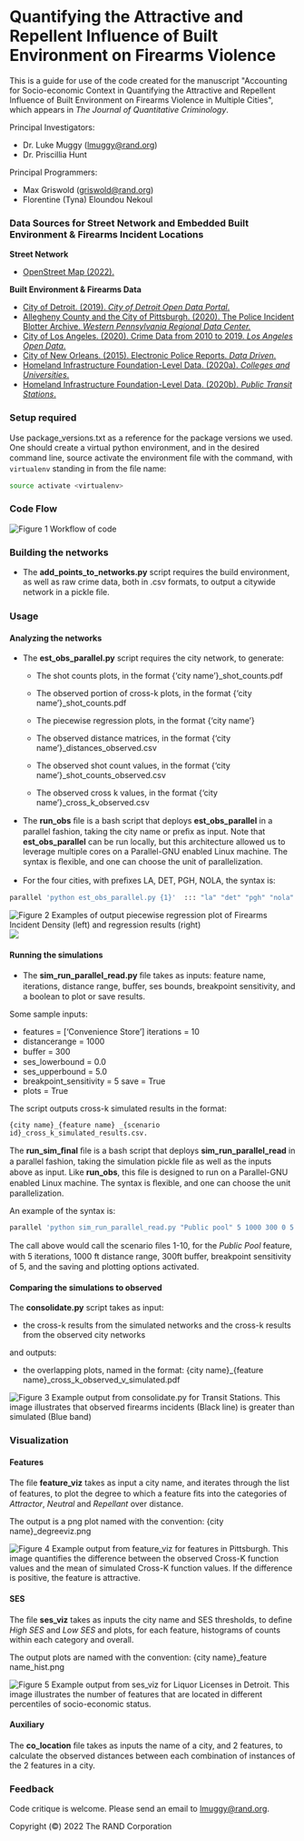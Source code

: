 # Quantifying the Attractive and Repellent Influence of Built Environment on Firearms Violence

This is a guide for use of the code created for the manuscript "Accounting for Socio-economic Context in Quantifying the Attractive and Repellent Influence of Built Environment on Firearms Violence in Multiple Cities", which appears in *The Journal of Quantitative Criminology*.

Principal Investigators: 

- Dr. Luke Muggy ([lmuggy\@rand.org](mailto:lmuggy@rand.org)) 
- Dr. Priscillia Hunt

Principal Programmers: 

- Max Griswold ([griswold\@rand.org](mailto:griswold@rand.org)) 
- Florentine (Tyna) Eloundou Nekoul

### Data Sources for Street Network and Embedded Built Environment & Firearms Incident Locations

**Street Network**

-	[OpenStreet Map (2022).](https://openstreetmaps.org/)

**Built Environment & Firearms Data**

-	[City of Detroit. (2019). *City of Detroit Open Data Portal*.](https://data.detroitmi.gov/)  
-	[Allegheny County and the City of Pittsburgh. (2020). The Police Incident Blotter Archive. *Western Pennsylvania Regional Data Center.*](https://data.wprdc.org/dataset/uniform-crime-reporting-data)  
-	[City of Los Angeles. (2020). Crime Data from 2010 to 2019. *Los Angeles Open Data*.](https://data.lacity.org/A-Safe-City/Crime-Data-from-2010-to-2019/63jg-8b9z)  
- [City of New Orleans. (2015). Electronic Police Reports. *Data Driven*.](https://datadriven.nola.gov/home/)  
- [Homeland Infrastructure Foundation-Level Data. (2020a). *Colleges and Universities*.](https://hifld-geoplatform.opendata.arcgis.com/datasets/colleges-and-universities/explore)  
- [Homeland Infrastructure Foundation-Level Data. (2020b). *Public Transit Stations*.](https://hifld-geoplatform.opendata.arcgis.com/datasets/public-transit-stations)
 
### Setup required 
 
Use package_versions.txt as a reference for the package versions we used. One should create a virtual python environment, and in the desired command line, source activate the environment ﬁle with the command, with `virtualenv` standing in from the ﬁle name:  

```bash
source activate <virtualenv>
```

### Code Flow

![**Figure 1** Workflow of code](figs/Figure_1.png)

### Building the networks

* The **add_points_to_networks.py** script requires the build environment, as well as raw crime data, both in .csv formats, to output a citywide network in a pickle ﬁle.  

### Usage

#### Analyzing the networks

* The **est_obs_parallel.py** script requires the city network, to generate:    

  * The shot counts plots, in the format {‘city name’}_shot_counts.pdf  

  * The observed portion of cross-k plots, in the format {‘city name’}_shot_counts.pdf  

  * The piecewise regression plots, in the format {‘city name’}  

  * The observed distance matrices, in the format {‘city name’}_distances_observed.csv  

  * The observed shot count values, in the format {‘city name’}_shot_counts_observed.csv  

  * The observed cross k values, in the format {‘city name’}_cross_k_observed.csv  
  
* The **run_obs** ﬁle is a bash script that deploys **est_obs_parallel** in a parallel fashion, taking the city name or preﬁx as input. Note that **est_obs_parallel** can be run locally, but this architecture allowed us to leverage multiple cores on a Parallel-GNU enabled Linux machine. The syntax is ﬂexible, and one can choose the unit of parallelization.  

* For the four cities, with preﬁxes LA, DET, PGH, NOLA, the syntax is: 

```bash
parallel 'python est_obs_parallel.py {1}'  ::: "la" "det" "pgh" "nola"
```

![**Figure 2** Examples of output piecewise regression plot of Firearms Incident Density (left) and regression results (right)](/figs/Figure_2a.png)![](figs/Figure_2b.png)  

#### Running the simulations

* The **sim_run_parallel_read.py** ﬁle takes as inputs: feature name, iterations, distance range, buﬀer, ses bounds, breakpoint sensitivity, and a boolean to plot or save results.  

Some sample inputs:  

* features = [‘Convenience Store’] iterations = 10  
* distancerange = 1000  
* buﬀer = 300  
* ses_lowerbound = 0.0  
* ses_upperbound = 5.0  
* breakpoint_sensitivity = 5 save = True  
* plots = True  

The script outputs cross-k simulated results in the format:

`{city name}_{feature name} _{scenario id}_cross_k_simulated_results.csv.`

The **run_sim_ﬁnal** ﬁle is a bash script that deploys **sim_run_parallel_read** in a parallel fashion, taking the simulation pickle ﬁle as well as the inputs above as input. Like **run_obs**, this ﬁle is designed to run on a Parallel-GNU enabled Linux machine. The syntax is ﬂexible, and one can choose the unit parallelization.

An example of the syntax is:  
```bash 
parallel 'python sim_run_parallel_read.py "Public pool" 5 1000 300 0 5 5 True'
```  

The call above would call the scenario ﬁles 1-10, for the *Public Pool* feature, with 5 iterations, 1000 ft distance range, 300ft buﬀer, breakpoint sensitivity of 5, and the saving and plotting options activated.  

#### Comparing the simulations to observed

The **consolidate.py** script takes as input:  

* the cross-k results from the simulated networks and the cross-k results from the observed city networks

and outputs:  

* the overlapping plots, named in the format: {city name}_{feature name}_cross_k_observed_v_simulated.pdf  

![**Figure 3** Example output from consolidate.py for Transit Stations. This image illustrates that observed firearms incidents (Black line) is greater than simulated (Blue band)](figs/Figure_3.png)

### Visualization

#### Features

The ﬁle **feature_viz** takes as input a city name, and iterates through the list of features, to plot the degree to which a feature ﬁts into the categories of *Attractor*, *Neutral* and *Repellant* over distance.  

The output is a png plot named with the convention: {city name}_degreeviz.png  

![**Figure 4** Example output from feature_viz for features in Pittsburgh. This image quantifies the difference between the observed Cross-K function values and the mean of simulated Cross-K function values. If the difference is positive, the feature is attractive.](figs/Figure_4.png)  

#### SES

The ﬁle **ses_viz** takes as inputs the city name and SES thresholds, to deﬁne *High SES* and
*Low SES* and plots, for each feature, histograms of counts within each category and overall.

The output plots are named with the convention: {city name}_feature name_hist.png

![**Figure 5** Example output from ses_viz for Liquor Licenses in Detroit. This image illustrates the number of features that are located in different percentiles of socio-economic status.](figs/Figure_5.png)  

#### Auxiliary 

The **co_location** ﬁle takes as inputs the name of a city, and 2 features, to calculate the observed distances between each combination of instances of the 2 features in a city.

### Feedback

Code critique is welcome. Please send an email to [lmuggy\@rand.org](mailto:lmuggy@rand.org).

Copyright (&copy;) 2022 The RAND Corporation


